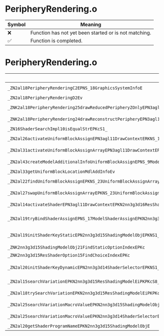 # PeripheryRendering.o
| Symbol | Meaning 
| ------------- | ------------- 
| :x: | Function has not yet been started or is not matching. 
| :white_check_mark: | Function is completed. 


# PeripheryRendering.o
| Symbol (Mangled) | Symbol (Demangled) | Decompiled? |
| ------------- |  ------------- | ------------- |
| `_ZN2al18PeripheryRenderingC2EPNS_18GraphicsSystemInfoE` | `al::PeripheryRendering::PeripheryRendering(al::GraphicsSystemInfo *)` | :x: |
| `_ZN2al18PeripheryRenderingD2Ev` | `al::PeripheryRendering::~PeripheryRendering()` | :x: |
| `_ZNK2al18PeripheryRendering25drawReducedPeripheryZOnlyEPN3agl11DrawContextEPKNS_15RenderVariablesE` | `al::PeripheryRendering::drawReducedPeripheryZOnly(agl::DrawContext *,al::RenderVariables const*)const` | :x: |
| `_ZNK2al18PeripheryRendering24drawReconstructPeripheryEPN3agl11DrawContextEPKNS_15RenderVariablesE` | `al::PeripheryRendering::drawReconstructPeriphery(agl::DrawContext *,al::RenderVariables const*)const` | :x: |
| `_ZN16ShaderSearchImpl10isEqualStrEPKcS1_` | `ShaderSearchImpl::isEqualStr(char const*,char const*)` | :x: |
| `_ZN2al26activateUniformBlockAssignEPN3agl11DrawContextERKNS_18UniformBlockAssignEi` | `al::activateUniformBlockAssign(agl::DrawContext *,al::UniformBlockAssign const&,int)` | :x: |
| `_ZN2al31activateUniformBlockAssignArrayEPN3agl11DrawContextERKNS_23UniformBlockAssignArrayEi` | `al::activateUniformBlockAssignArray(agl::DrawContext *,al::UniformBlockAssignArray const&,int)` | :x: |
| `_ZN2al43createModelAdditionalInfoUniformBlockAssignEPNS_9ModelCtrlEPKNS_18UniformBlockLayoutEiiPNS_15GpuMemAllocatorE` | `al::createModelAdditionalInfoUniformBlockAssign(al::ModelCtrl *,al::UniformBlockLayout const*,int,int,al::GpuMemAllocator *)` | :x: |
| `_ZN2al33getUniformBlockLocationMdlAddInfoEv` | `al::getUniformBlockLocationMdlAddInfo(void)` | :x: |
| `_ZN2al22findUniformBlockAssignEPKNS_23UniformBlockAssignArrayEPKc` | `al::findUniformBlockAssign(al::UniformBlockAssignArray const*,char const*)` | :x: |
| `_ZN2al27swapUniformBlockAssignArrayEPKNS_23UniformBlockAssignArrayE` | `al::swapUniformBlockAssignArray(al::UniformBlockAssignArray const*)` | :x: |
| `_ZN2al14activateShaderEPN3agl11DrawContextEPKN2nn3g3d16ResShaderProgramE` | `al::activateShader(agl::DrawContext *,nn::g3d::ResShaderProgram const*)` | :x: |
| `_ZN2al19tryBindShaderAssignEPNS_17ModelShaderAssignEPKN2nn3g3d11MaterialObjEPKNS3_8ShapeObjEPNS_11ModelShaderEPKc` | `al::tryBindShaderAssign(al::ModelShaderAssign *,nn::g3d::MaterialObj const*,nn::g3d::ShapeObj const*,al::ModelShader *,char const*)` | :x: |
| `_ZN2al19initShaderKeyStaticEPN2nn3g3d15ShadingModelObjEPKNS1_15ResShaderAssignEPKNS1_8ModelObjEPKNS1_8ShapeObjEPNS_22ModelShaderOptionCacheE` | `al::initShaderKeyStatic(nn::g3d::ShadingModelObj *,nn::g3d::ResShaderAssign const*,nn::g3d::ModelObj const*,nn::g3d::ShapeObj const*,al::ModelShaderOptionCache *)` | :x: |
| `_ZNK2nn3g3d15ShadingModelObj21FindStaticOptionIndexEPKc` | `nn::g3d::ShadingModelObj::FindStaticOptionIndex(char const*)const` | :x: |
| `_ZNK2nn3g3d15ResShaderOption15FindChoiceIndexEPKc` | `nn::g3d::ResShaderOption::FindChoiceIndex(char const*)const` | :x: |
| `_ZN2al20initShaderKeyDynamicEPN2nn3g3d14ShaderSelectorEPKNS1_15ResShaderAssignEPKNS1_8ModelObjEPKNS1_8ShapeObjE` | `al::initShaderKeyDynamic(nn::g3d::ShaderSelector *,nn::g3d::ResShaderAssign const*,nn::g3d::ModelObj const*,nn::g3d::ShapeObj const*)` | :x: |
| `_ZN2al15searchVariationEPKN2nn3g3d15ResShadingModelEiPKPKcS8_` | `al::searchVariation(nn::g3d::ResShadingModel const*,int,char const* const*,char const* const*)` | :x: |
| `_ZN2al18trySearchVariationEPKN2nn3g3d15ResShadingModelEiPKPKcS8_` | `al::trySearchVariation(nn::g3d::ResShadingModel const*,int,char const* const*,char const* const*)` | :x: |
| `_ZN2al25searchVariationMacroValueEPKN2nn3g3d15ShadingModelObjEPKc` | `al::searchVariationMacroValue(nn::g3d::ShadingModelObj const*,char const*)` | :x: |
| `_ZN2al25searchVariationMacroValueEPKN2nn3g3d14ShaderSelectorEPKc` | `al::searchVariationMacroValue(nn::g3d::ShaderSelector const*,char const*)` | :x: |
| `_ZN2al20getShaderProgramNameEPKN2nn3g3d15ShadingModelObjE` | `al::getShaderProgramName(nn::g3d::ShadingModelObj const*)` | :x: |
